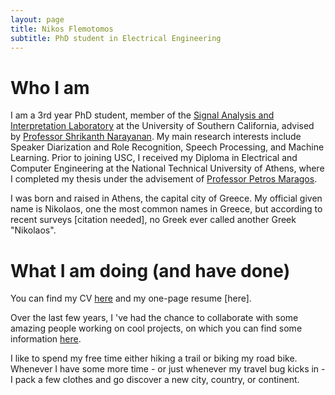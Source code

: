 ```yaml
---
layout: page
title: Nikos Flemotomos
subtitle: PhD student in Electrical Engineering
---
```


# Who I am
I am a 3rd year PhD student, member of the [Signal Analysis and Interpretation Laboratory](https://sail.usc.edu) at the University of Southern California, advised by [Professor Shrikanth Narayanan](https://sail.usc.edu/people/shri.php). My main research interests include Speaker Diarization and Role Recognition, Speech Processing, and Machine Learning. Prior to joining USC, I received my Diploma in Electrical and Computer Engineering at the National Technical University of Athens, where I completed my thesis under the advisement of [Professor Petros Maragos](http://cvsp.cs.ntua.gr/maragos/index.shtm).

I was born and raised in Athens, the capital city of Greece. My official given name is Nikolaos, one the most common names in Greece, but according to recent surveys [citation needed], no Greek ever called another Greek "Nikolaos".

# What I am doing (and have done)
You can find my CV [here](/assets/NF_cv.pdf) and my one-page resume [here].  

Over the last few years, I 've had the chance to collaborate with some amazing people working on cool projects, on which you can find some information [here](research).

I like to spend my free time either hiking a trail or biking my road bike. Whenever I have some more time - or just whenever my travel bug kicks in - I pack a few clothes and go discover a new city, country, or continent. 
